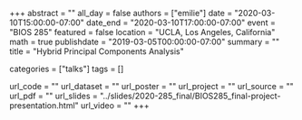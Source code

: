 +++
abstract = ""
all_day =  false
authors =  ["emilie"]
date = "2020-03-10T15:00:00-07:00"
date_end = "2020-03-10T17:00:00-07:00"
event =  "BIOS 285"
featured =  false 
location =  "UCLA, Los Angeles, California"
math =  true
publishdate = "2019-03-05T00:00:00-07:00"
summary = ""
title = "Hybrid Principal Components Analysis"

categories = ["talks"]
tags = []

url_code = ""
url_dataset = ""
url_poster = ""
url_project = ""
url_source = ""
url_pdf = ""
url_slides = "../slides/2020-285_final/BIOS285_final-project-presentation.html"
url_video = ""
+++